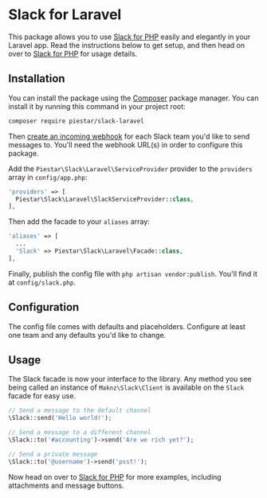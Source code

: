 # Slack for Laravel

This package allows you to use [Slack for PHP](https://github.com/php-slack/slack) easily and elegantly in your Laravel app. Read the instructions below to get setup, and then head on over to [Slack for PHP](https://github.com/php-slack/slack) for usage details.

## Installation

You can install the package using the [Composer](https://getcomposer.org/) package manager. You can install it by running this command in your project root:

```sh
composer require piestar/slack-laravel
```

Then [create an incoming webhook](https://my.slack.com/services/new/incoming-webhook) for each Slack team you'd like to send messages to. You'll need the webhook URL(s) in order to configure this package.

Add the `Piestar\Slack\Laravel\ServiceProvider` provider to the `providers` array in `config/app.php`:

```php
'providers' => [
  Piestar\Slack\Laravel\SlackServiceProvider::class,
],
```

Then add the facade to your `aliases` array:

```php
'aliases' => [
  ...
  'Slack' => Piestar\Slack\Laravel\Facade::class,
],
```

Finally, publish the config file with `php artisan vendor:publish`. You'll find it at `config/slack.php`.

## Configuration

The config file comes with defaults and placeholders. Configure at least one team and any defaults you'd like to change.

## Usage

The Slack facade is now your interface to the library. Any method you see being called an instance of `Maknz\Slack\Client` is available on the `Slack` facade for easy use.

```php
// Send a message to the default channel
\Slack::send('Hello world!');

// Send a message to a different channel
\Slack::to('#accounting')->send('Are we rich yet?');

// Send a private message
\Slack::to('@username')->send('psst!');
```

Now head on over to [Slack for PHP](https://github.com/php-slack/slack) for more examples, including attachments and message buttons.

